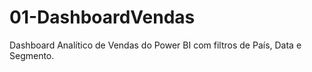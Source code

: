 # 01-DashboardVendas
Dashboard Analítico de Vendas do Power BI com filtros de País, Data e Segmento.
